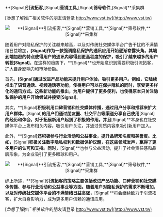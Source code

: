 **[Signal]**引流拓客,**[Signal]**营销工具,**[Signal]**筛号软件,**[Signal]**采集群

[😍想了解推广相关软件的朋友请登录 http://www.vst.tw](http://www.vst.tw)

 <center><img src="https://vst.tw/MP4/tuiguang/png/1.png" alt="**[Signal]**引流拓客,**[Signal]**营销工具,**[Signal]**筛号软件,**[Signal]**采集群"></center>

随着用户对隐私保护的关注越来越高，以及对传统社交媒体平台广告干扰的不满情绪日益增加，**[Signal]**作为一款强调隐私保护的通讯应用开始逐渐崭露头角。其端到端加密的特点使得用户的通讯内容得到更高程度的保护，吸引了越来越多的用户转投**[Signal]**。在这样的趋势下，**[Signal]**也开始意识到需要积极引流拓客，扩大自身影响力和市场份额。

首先，**[Signal]**通过改进产品功能来提升用户体验，吸引更多用户。例如，它陆续推出了语音通话、视频通话等功能，使得用户可以在保护隐私的同时，享受更多样化的通讯方式。这些新功能的推出，为用户提供了更多便利，也使得原本只关注隐私保护的用户开始尝试并接受**[Signal]**。

其次，**[Signal]**积极利用口碑营销和社交媒体传播，通过用户分享和推荐来扩大用户群体。**[Signal]**的用户们通过朋友圈、社交平台等渠道分享自己使用**[Signal]**的经历和体会，对于拓展新用户起到了积极的作用。并且**[Signal]**本身也在社交媒体平台上发布相关内容，吸引用户关注，并通过优质内容来吸引新用户加入。

此外，**[Signal]**还积极参与行业活动和公益事业，提升品牌知名度和美誉度。比如，**[Signal]**积极关注数字隐私权利和数据保护议题，在这些领域发声，赢得了更多用户的认可和支持。同时，**[Signal]**也参与公益活动，提升了社会责任感和品牌形象，为企业吸引了更多眼球和用户。

 <center><img src="https://vst.tw/MP4/tuiguang/png/0.png" alt="**[Signal]**引流拓客,**[Signal]**营销工具,**[Signal]**筛号软件,**[Signal]**采集群"></center>

综上所述，**[Signal]**引流拓客的策略主要包括改进产品功能、口碑营销和社交媒体传播、参与行业活动和公益事业等方面。随着用户对隐私保护的需求不断增加，以及对传统社交媒体平台的不满情绪日益高涨，**[Signal]**将会继续致力于引流拓客，扩大自身影响力，成为更多用户信赖的通讯应用。

[😍想了解推广相关软件的朋友请登录 http://www.vst.tw](http://www.vst.tw)



